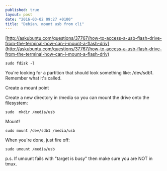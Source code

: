 ```yaml
---
published: true
layout: post
date: "2016-03-02 09:27 +0100"
title: "Debian, mount usb from cli"
---
```



[http://askubuntu.com/questions/37767/how-to-access-a-usb-flash-drive-from-the-terminal-how-can-i-mount-a-flash-driv](http://askubuntu.com/questions/37767/how-to-access-a-usb-flash-drive-from-the-terminal-how-can-i-mount-a-flash-driv)  

    sudo fdisk -l

You're looking for a partition that should look something like: /dev/sdb1. Remember what it's called.

Create a mount point

Create a new directory in /media so you can mount the drive onto the filesystem:

    sudo  mkdir /media/usb

Mount!

    sudo mount /dev/sdb1 /media/usb

When you're done, just fire off:

    sudo umount /media/usb
    
p.s. If umount fails with "target is busy" then make sure you are NOT in tmux.
